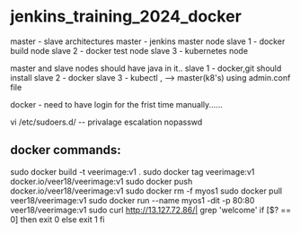 # jenkins_training_2024_docker

master - slave architectures
master - jenkins master node
slave 1 - docker build node
slave 2 - docker test node
slave 3 - kubernetes node

master and slave nodes should have java in it..
slave 1 - docker,git should install
slave 2 - docker
slave 3 - kubectl , --> master(k8's) using admin.conf file

docker -  need to have login for the frist time manually......

vi /etc/sudoers.d/ -- privalage escalation
nopasswd

docker commands:
------------------
sudo docker build -t veerimage:v1 .
sudo docker tag veerimage:v1 docker.io/veer18/veerimage:v1
sudo docker push  docker.io/veer18/veerimage:v1
sudo docker rm -f myos1
sudo docker pull veer18/veerimage:v1
sudo docker run --name myos1 -dit -p 80:80 veer18/veerimage:v1
sudo curl http://13.127.72.86/| grep 'welcome'
if [$? == 0]
then
  exit 0
else
  exit 1
fi
